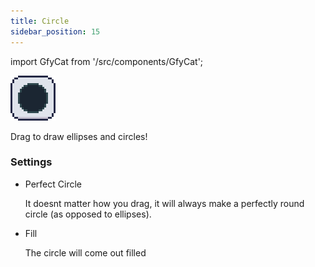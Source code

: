 ```yaml
---
title: Circle
sidebar_position: 15
---
```

import GfyCat from '/src/components/GfyCat';

![Icon](./icons/circle.png)

Drag to draw ellipses and circles!

### Settings

+ Perfect Circle

  It doesnt matter how you drag, it will always make a perfectly round circle (as opposed to ellipses).

+ Fill

  The circle will come out filled
  

<GfyCat id="BaggyImmediateIlladopsis"/>
